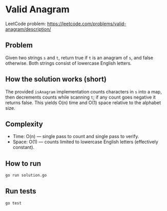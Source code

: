 # Valid Anagram

LeetCode problem: https://leetcode.com/problems/valid-anagram/description/

## Problem
Given two strings `s` and `t`, return true if `t` is an anagram of `s`, and false otherwise. Both strings consist of lowercase English letters.

## How the solution works (short)
The provided `isAnagram` implementation counts characters in `s` into a map, then decrements counts while scanning `t`; if any count goes negative it returns false. This yields O(n) time and O(1) space relative to the alphabet size.

## Complexity
- Time: O(n) — single pass to count and single pass to verify.
- Space: O(1) — counts limited to lowercase English letters (effectively constant).

## How to run

```bash
go run solution.go
```

## Run tests

```bash
go test
```
